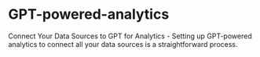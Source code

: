 # GPT-powered-analytics
Connect Your Data Sources to GPT for Analytics - Setting up GPT-powered analytics to connect all your data sources is a straightforward process.
